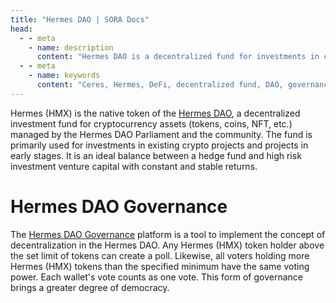 ```yaml
---
title: "Hermes DAO | SORA Docs"
head:
  - - meta
    - name: description
      content: "Hermes DAO is a decentralized fund for investments in cryptocurrency assets."
  - - meta
    - name: keywords
      content: "Ceres, Hermes, DeFi, decentralized fund, DAO, governance, Polkaswap, SORA network"
---
```


Hermes (HMX) is the native token of the [Hermes DAO](https://hermes-dao.io/), a decentralized investment fund for cryptocurrency assets (tokens, coins, NFT, etc.)
managed by the Hermes DAO Parliament and the community. 
The fund is primarily used for investments in existing crypto projects and projects in early stages.
It is an ideal balance between a hedge fund and high risk investment venture capital with constant and stable returns. 

# Hermes DAO Governance

The [Hermes DAO Governance](https://hermes-dao.io/governance) platform is a tool to implement the concept of decentralization in the Hermes DAO. 
Any Hermes (HMX) token holder above the set limit of tokens can create a poll. Likewise, all voters holding more Hermes (HMX) tokens than the specified minimum have the same voting power. Each wallet's vote counts as one vote. This form of governance brings a greater degree of democracy.
